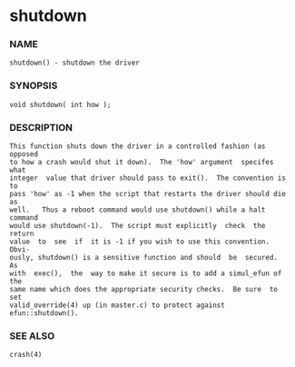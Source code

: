 # shutdown

### NAME

    shutdown() - shutdown the driver

### SYNOPSIS

    void shutdown( int how );

### DESCRIPTION

    This function shuts down the driver in a controlled fashion (as opposed
    to how a crash would shut it down).  The 'how' argument  specifes  what
    integer  value that driver should pass to exit().  The convention is to
    pass 'how' as -1 when the script that restarts the driver should die as
    well.   Thus a reboot command would use shutdown() while a halt command
    would use shutdown(-1).  The script must explicitly  check  the  return
    value  to  see  if  it is -1 if you wish to use this convention.  Obvi‐
    ously, shutdown() is a sensitive function and should  be  secured.   As
    with  exec(),  the  way to make it secure is to add a simul_efun of the
    same name which does the appropriate security checks.  Be sure  to  set
    valid_override(4) up (in master.c) to protect against efun::shutdown().

### SEE ALSO

    crash(4)

